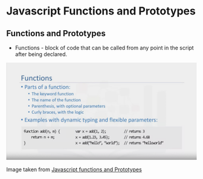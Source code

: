 # Javascript Functions and Prototypes

## Functions and Prototypes

* Functions - block of code that can be called from any point in the script after being declared.

![javascript-function](/assets/javascript-function.png)

Image taken from [Javascript functions and Prototypes](https://www.coursera.org/learn/introduction-to-web-development-with-html-css-javacript/lecture/71Hn9/javascript-functions-and-prototypes)
